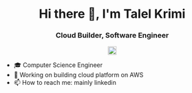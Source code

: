 <h1 align="center"> Hi there 👋, I'm Talel Krimi</h1>
<h3 align="center">Cloud Builder, Software Engineer</h3>

<p align="center">
<a href="https://www.linkedin.com/in/talelkrimi/" target="blank"><img align="center" src="https://cdn.jsdelivr.net/npm/simple-icons@3.0.1/icons/linkedin.svg" alt="aminekaabachi" height="20" width="20" /></a>

</p>

- 🎓 Computer Science Engineer 
- 🔭 Working on building cloud platform on AWS
- 📫 How to reach me: mainly linkedin

